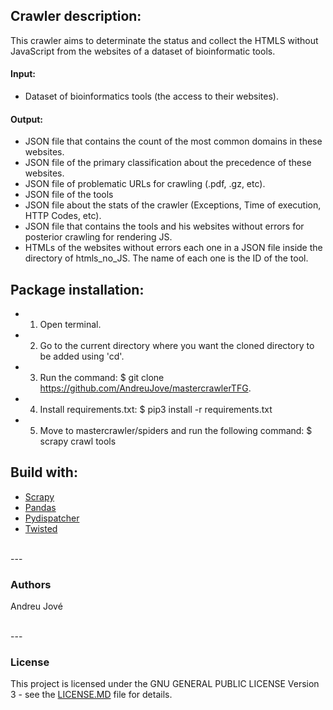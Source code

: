 
## Crawler description:
This crawler aims to determinate the status and collect the HTMLS without JavaScript from the websites of a dataset of bioinformatic tools.

#### Input:
- Dataset of bioinformatics tools (the access to their websites).

#### Output:
- JSON file that contains the count of the most common domains in these websites.
- JSON file of the primary classification about the precedence of these websites. 
- JSON file of problematic URLs for crawling (.pdf, .gz, etc).
- JSON file of the tools 
- JSON file about the stats of the crawler (Exceptions, Time of execution, HTTP Codes, etc).
- JSON file that contains the tools and his websites without errors for posterior crawling for rendering JS.
- HTMLs of the websites without errors each one in a JSON file inside the directory of htmls_no_JS. The name of each one is the ID of the tool.


## Package installation:

- 1) Open terminal.
- 2) Go to the current directory where you want the cloned directory to be added using 'cd'.
- 3) Run the command: 
        $ git clone https://github.com/AndreuJove/mastercrawlerTFG.
- 4) Install requirements.txt:
        $ pip3 install -r requirements.txt
- 5) Move to mastercrawler/spiders and run the following command:
        $ scrapy crawl tools


## Build with:
- [Scrapy](https://docs.scrapy.org/en/latest/)
- [Pandas](https://pandas.pydata.org/docs/)
- [Pydispatcher](https://grass.osgeo.org/grass79/manuals/libpython/pydispatch.html)
- [Twisted](https://readthedocs.org/projects/twisted/)

<br />
---

### Authors

Andreu Jové

<br />
---

### License

This project is licensed under the GNU GENERAL PUBLIC LICENSE Version 3 - see the [LICENSE.MD](https://github.com/AndreuJove/mastercrawlerTFG/blob/master/LICENSE.md) file for details.